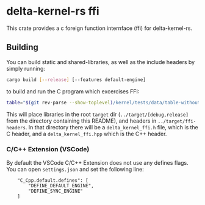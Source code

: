 # delta-kernel-rs ffi

This crate provides a c foreign function internface (ffi) for delta-kernel-rs.

## Building
You can build static and shared-libraries, as well as the include headers by simply running:

```sh
cargo build [--release] [--features default-engine]
```

to build and run the C program which excercises FFI:

```sh
table="$(git rev-parse --show-toplevel)/kernel/tests/data/table-without-dv-small" make run
```



This will place libraries in the root `target` dir (`../target/[debug,release]` from the directory containing this README), and headers in `../target/ffi-headers`. In that directory there will be a `delta_kernel_ffi.h` file, which is the C header, and a `delta_kernel_ffi.hpp` which is the C++ header.

### C/C++ Extension (VSCode)

By default the VSCode C/C++ Extension does not use any defines flags. You can open `settings.json` and set the following line:
```
    "C_Cpp.default.defines": [
        "DEFINE_DEFAULT_ENGINE",
        "DEFINE_SYNC_ENGINE"
    ]
```